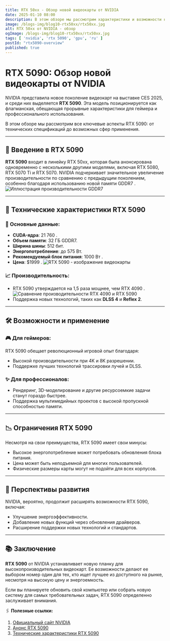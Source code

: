 ```yaml
---
title: RTX 50xx - Обзор новой видеокарты от NVIDIA
date: 2025-01-10 08:00
description: В этом обзоре мы рассмотрим характеристики и возможности новой видеокарты RTX 5090 от NVIDIA, представленной на CES 2025.
image: /blogs-img/blog10-rtx50xx/rtx50xx.jpg
alt: RTX 50xx от NVIDIA - обзор
ogImage: /blogs-img/blog10-rtx50xx/rtx50xx.jpg
tags: [ 'nvidia', 'rtx 5090', 'gpu', 'ru' ]
postId: "rtx5090-overview"
published: true
---
```


# RTX 5090: Обзор новой видеокарты от NVIDIA

NVIDIA представила новое поколение видеокарт на выставке CES 2025, и среди них выделяется **RTX 5090**. Эта модель
позиционируется как флагманская, обещающая прорывные характеристики для геймера и профессионального использования.

В этом обзоре мы рассмотрим все ключевые аспекты RTX 5090: от технических спецификаций до возможных сфер применения.

---

## 📌 Введение в RTX 5090

**RTX 5090** входит в линейку RTX 50xx, которая была анонсирована одновременно с несколькими другими моделями, включая
RTX 5080, RTX 5070 Ti и RTX 5070. NVIDIA подчеркивает значительное увеличение производительности по сравнению с
предыдущим поколением, особенно благодаря использованию новой памяти
GDDR7 .
![Иллюстрация производительности GDDR7](blogs-img/blog10-rtx50xx/perfomance2.png)

---

## 🚀 Технические характеристики RTX 5090

### 🔢 Основные данные:

- **CUDA-ядра**: 21 760 .
- **Объем памяти**: 32 ГБ GDDR7.
- **Ширина шины**: 512 бит.
- **Энергопотребление**: до 575 Вт.
- **Рекомендуемый блок питания**: 1000 Вт . 
- **Цена**: $1999 .
  ![RTX 5090 - изображение видеокарты](blogs-img/blog10-rtx50xx/5090.png)

### 📈 Производительность:

- RTX 5090 утверждается на 1,5 раза мощнее, чем RTX 4090 .
  ![Сравнение производительности RTX 4090 и RTX 5090](blogs-img/blog10-rtx50xx/perfomance.png)
- Поддержка новых технологий, таких как **DLSS 4** и **Reflex 2**.

---

## 🛠️ Возможности и применение

### 🎮 Для геймеров:

RTX 5090 обещает революционный игровой опыт благодаря:

- Высокой производительности при 4K и 8K разрешении.
- Поддержке лучших технологий трассировки лучей и DLSS.

### ✨ Для профессионалов:

- Рендеринг, 3D-моделирование и другие ресурсоемкие задачи станут гораздо быстрее.
- Поддержка мультимедийных проектов с высокой пропускной способностью памяти.

---

## 📉 Ограничения RTX 5090

Несмотря на свои преимущества, RTX 5090 имеет свои минусы:

- Высокое энергопотребление может потребовать обновления блока питания.
- Цена может быть неподъемной для многих пользователей.
- Физические размеры карты могут не подойти для всех корпусов.

---

## 🔮 Перспективы развития

NVIDIA, вероятно, продолжит расширять возможности RTX 5090, включая:

- Улучшение энергоэффективности.
- Добавление новых функций через обновления драйверов.
- Расширение поддержки новых технологий и стандартов.

---

## 📚 Заключение

**RTX 5090** от NVIDIA устанавливает новую планку для высокопроизводительных видеокарт. Ее возможности делают ее выбором
номер один для тех, кто ищет лучшее из доступного на рынке, несмотря на высокую цену и энергоемкость.

Если вы планируете обновить свой компьютер или собрать новую систему для самых требовательных задач, RTX 5090
определенно заслуживает внимания.

🖇️ **Полезные ссылки:**

1. [Официальный сайт NVIDIA](https://www.nvidia.com)
2. [Анонс RTX 5090](https://www.nvidia.com/rtx5090)
3. [Технические характеристики RTX 5090](https://www.nvidia.com/ru-ru/geforce/graphics-cards/rtx-5090/)
